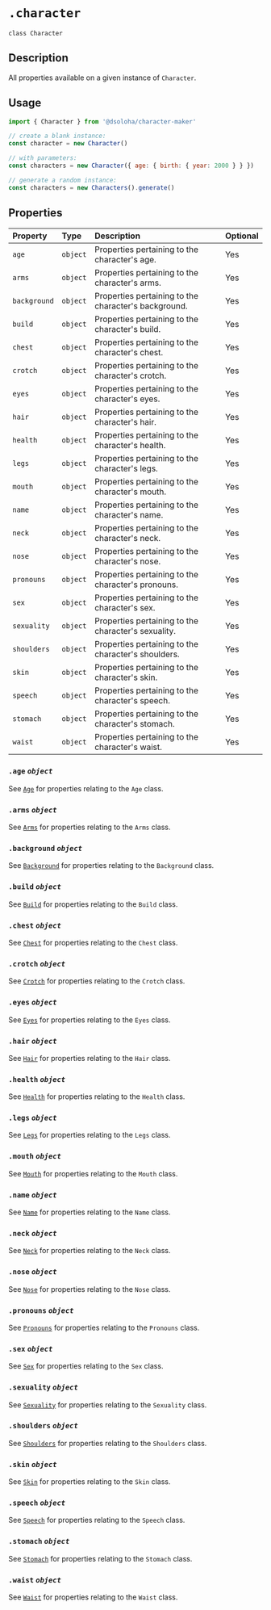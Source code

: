 # `.character`

`class Character`

## Description

All properties available on a given instance of `Character`.

## Usage

```js
import { Character } from '@dsoloha/character-maker'

// create a blank instance:
const character = new Character()

// with parameters:
const characters = new Character({ age: { birth: { year: 2000 } } })

// generate a random instance:
const characters = new Characters().generate()
```

## Properties

| Property     | Type     | Description                                          | Optional |
|:-------------|:---------|:-----------------------------------------------------|:---------|
| `age`        | `object` | Properties pertaining to the character's age.        | Yes      |
| `arms`       | `object` | Properties pertaining to the character's arms.       | Yes      |
| `background` | `object` | Properties pertaining to the character's background. | Yes      |
| `build`      | `object` | Properties pertaining to the character's build.      | Yes      |
| `chest`      | `object` | Properties pertaining to the character's chest.      | Yes      |
| `crotch`     | `object` | Properties pertaining to the character's crotch.     | Yes      |
| `eyes`       | `object` | Properties pertaining to the character's eyes.       | Yes      |
| `hair`       | `object` | Properties pertaining to the character's hair.       | Yes      |
| `health`     | `object` | Properties pertaining to the character's health.     | Yes      |
| `legs`       | `object` | Properties pertaining to the character's legs.       | Yes      |
| `mouth`      | `object` | Properties pertaining to the character's mouth.      | Yes      |
| `name`       | `object` | Properties pertaining to the character's name.       | Yes      |
| `neck`       | `object` | Properties pertaining to the character's neck.       | Yes      |
| `nose`       | `object` | Properties pertaining to the character's nose.       | Yes      |
| `pronouns`   | `object` | Properties pertaining to the character's pronouns.   | Yes      |
| `sex`        | `object` | Properties pertaining to the character's sex.        | Yes      |
| `sexuality`  | `object` | Properties pertaining to the character's sexuality.  | Yes      |
| `shoulders`  | `object` | Properties pertaining to the character's shoulders.  | Yes      |
| `skin`       | `object` | Properties pertaining to the character's skin.       | Yes      |
| `speech`     | `object` | Properties pertaining to the character's speech.     | Yes      |
| `stomach`    | `object` | Properties pertaining to the character's stomach.    | Yes      |
| `waist`      | `object` | Properties pertaining to the character's waist.      | Yes      |

### `.age` *`object`*

See [`Age`](./age.md) for properties relating to the `Age` class.

### `.arms` *`object`*

See [`Arms`](./arms.md) for properties relating to the `Arms` class.

### `.background` *`object`*

See [`Background`](./background.md) for properties relating to the `Background` class.

### `.build` *`object`*

See [`Build`](./build.md) for properties relating to the `Build` class.

### `.chest` *`object`*

See [`Chest`](./chest.md) for properties relating to the `Chest` class.

### `.crotch` *`object`*

See [`Crotch`](./crotch.md) for properties relating to the `Crotch` class.

### `.eyes` *`object`*

See [`Eyes`](./eyes.md) for properties relating to the `Eyes` class.

### `.hair` *`object`*

See [`Hair`](./hair.md) for properties relating to the `Hair` class.

### `.health` *`object`*

See [`Health`](./health.md) for properties relating to the `Health` class.

### `.legs` *`object`*

See [`Legs`](./legs.md) for properties relating to the `Legs` class.

### `.mouth` *`object`*

See [`Mouth`](./mouth.md) for properties relating to the `Mouth` class.

### `.name` *`object`*

See [`Name`](./name.md) for properties relating to the `Name` class.

### `.neck` *`object`*

See [`Neck`](./neck.md) for properties relating to the `Neck` class.

### `.nose` *`object`*

See [`Nose`](./nose.md) for properties relating to the `Nose` class.

### `.pronouns` *`object`*

See [`Pronouns`](./pronouns.md) for properties relating to the `Pronouns` class.

### `.sex` *`object`*

See [`Sex`](./sex.md) for properties relating to the `Sex` class.

### `.sexuality` *`object`*

See [`Sexuality`](./sexuality.md) for properties relating to the `Sexuality` class.

### `.shoulders` *`object`*

See [`Shoulders`](./shoulders.md) for properties relating to the `Shoulders` class.

### `.skin` *`object`*

See [`Skin`](./skin.md) for properties relating to the `Skin` class.

### `.speech` *`object`*

See [`Speech`](./speech.md) for properties relating to the `Speech` class.

### `.stomach` *`object`*

See [`Stomach`](./stomach.md) for properties relating to the `Stomach` class.

### `.waist` *`object`*

See [`Waist`](./waist.md) for properties relating to the `Waist` class.

